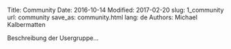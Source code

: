 Title: Community
Date: 2016-10-14
Modified: 2017-02-20
slug: 1_community
url: community
save_as: community.html
lang: de
Authors: Michael Kalbermatten

Beschreibung der Usergruppe...